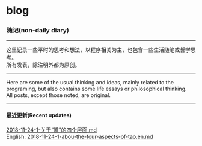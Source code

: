 # blog

### 随记(non-daily diary)

- - -

这里记录一些平时的思考和想法，以程序相关为主，也包含一些生活随笔或哲学思考。\
所有发表，除注明外都为原创。

- - -

Here are some of the usual thinking and ideas, mainly related to the programing, but also contains some life essays or philosophical thinking.\
All posts, except those noted, are original.

- - -


#### 最近更新(Recent updates)
[2018-11-24-1-关于“道”的四个层面.md](2018-11-24-1-关于“道”的四个层面.md)\
English: [2018-11-24-1-abou-the-four-aspects-of-tao.en.md](2018-11-24-1-abou-the-four-aspects-of-tao.en.md)
